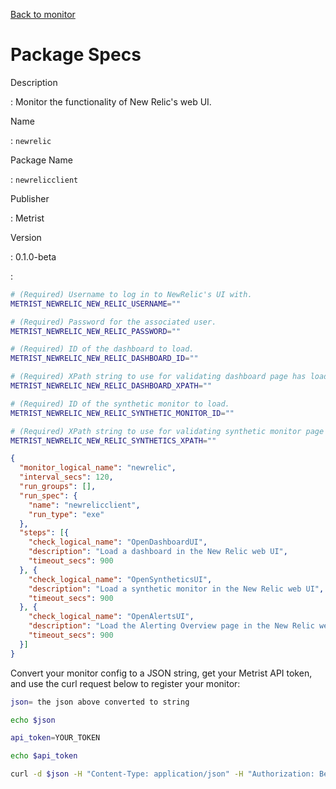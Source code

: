 [Back to monitor](newrelic.md)

# Package Specs

Description

: Monitor the functionality of New Relic's web UI.

Name

: `newrelic`

Package Name

: `newrelicclient`

Publisher

: Metrist

Version

: 0.1.0-beta

: &nbsp;


<!--@include: /parts/_3.md-->


```sh
# (Required) Username to log in to NewRelic's UI with.
METRIST_NEWRELIC_NEW_RELIC_USERNAME=""

# (Required) Password for the associated user.
METRIST_NEWRELIC_NEW_RELIC_PASSWORD=""

# (Required) ID of the dashboard to load.
METRIST_NEWRELIC_NEW_RELIC_DASHBOARD_ID=""

# (Required) XPath string to use for validating dashboard page has loaded successfully.
METRIST_NEWRELIC_NEW_RELIC_DASHBOARD_XPATH=""

# (Required) ID of the synthetic monitor to load.
METRIST_NEWRELIC_NEW_RELIC_SYNTHETIC_MONITOR_ID=""

# (Required) XPath string to use for validating synthetic monitor page has loaded successfully.
METRIST_NEWRELIC_NEW_RELIC_SYNTHETICS_XPATH=""
```

<!--@include: /parts/tips_env-vars.md -->


<!--@include: /parts/_4.md-->


```json
{
  "monitor_logical_name": "newrelic",
  "interval_secs": 120,
  "run_groups": [],
  "run_spec": {
    "name": "newrelicclient",
    "run_type": "exe"
  },
  "steps": [{
    "check_logical_name": "OpenDashboardUI",
    "description": "Load a dashboard in the New Relic web UI",
    "timeout_secs": 900
  }, {
    "check_logical_name": "OpenSyntheticsUI",
    "description": "Load a synthetic monitor in the New Relic web UI",
    "timeout_secs": 900
  }, {
    "check_logical_name": "OpenAlertsUI",
    "description": "Load the Alerting Overview page in the New Relic web UI",
    "timeout_secs": 900
  }]
}
```




Convert your monitor config to a JSON string, get your Metrist API token, and use the curl request below to register your monitor:

```sh
json= the json above converted to string

echo $json

api_token=YOUR_TOKEN

echo $api_token

curl -d $json -H "Content-Type: application/json" -H "Authorization: Bearer $api_token" 'https://app.metrist.io/api/v0/monitor-config'

```

<!--@include: /parts/tips_api.md-->


<!--@include: /parts/_5.md-->


<!--@include: /parts/result.md-->